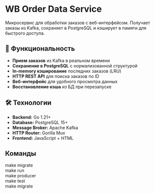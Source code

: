 # WB Order Data Service

Микросервис для обработки заказов с веб-интерфейсом. Получает заказы из Kafka, сохраняет в PostgreSQL и кэширует в памяти для быстрого доступа.

## 🚀 Функциональность

- **Прием заказов** из Kafka в реальном времени
- **Сохранение в PostgreSQL** с нормализованной структурой
- **In-memory кэширование** последних заказов (LRU)
- **HTTP REST API** для поиска заказов по ID
- **Веб-интерфейс** для удобного просмотра данных
- **Восстановление кэша** из БД при перезапуске

## 🛠 Технологии

- **Backend:** Go 1.21+
- **Database:** PostgreSQL 15+
- **Message Broker:** Apache Kafka
- **HTTP Router:** Gorilla Mux
- **Frontend:** JavaScript + HTML

## Команды 
make migrate      
make run           
make producer     
make test          
make migrate       

